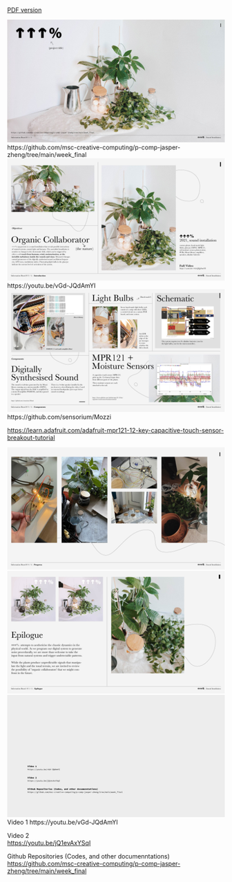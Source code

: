 [PDF version](https://github.com/msc-creative-computing/p-comp-jasper-zheng/blob/main/week_final/Presentation_Board.pdf)  

<img src="InformationBoard-01.jpg">    
https://github.com/msc-creative-computing/p-comp-jasper-zheng/tree/main/week_final  

<img src="InformationBoard-02.jpg">    
https://youtu.be/vGd-JQdAmYI  

<img src="InformationBoard-03.jpg">    
https://github.com/sensorium/Mozzi   

https://learn.adafruit.com/adafruit-mpr121-12-key-capacitive-touch-sensor-breakout-tutorial  

<img src="InformationBoard-04.jpg">    
<img src="InformationBoard-05.jpg">    
<img src="InformationBoard-06.jpg">    
Video 1  
https://youtu.be/vGd-JQdAmYI  

Video 2  
https://youtu.be/jQ1evAxYSqI  
  
Github Repositories (Codes, and other documenntations)  
https://github.com/msc-creative-computing/p-comp-jasper-zheng/tree/main/week_final  
